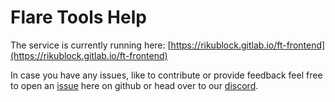 # Flare Tools Help

The service is currently running here: [https://rikublock.gitlab.io/ft-frontend](https://rikublock.gitlab.io/ft-frontend)

In case you have any issues, like to contribute or provide feedback feel free to open an 
[issue](https://github.com/rikublock/flare-tools-help/issues/new/choose) here on github or head over to our
[discord](https://discord.gg/CP6q2MS2xD).
